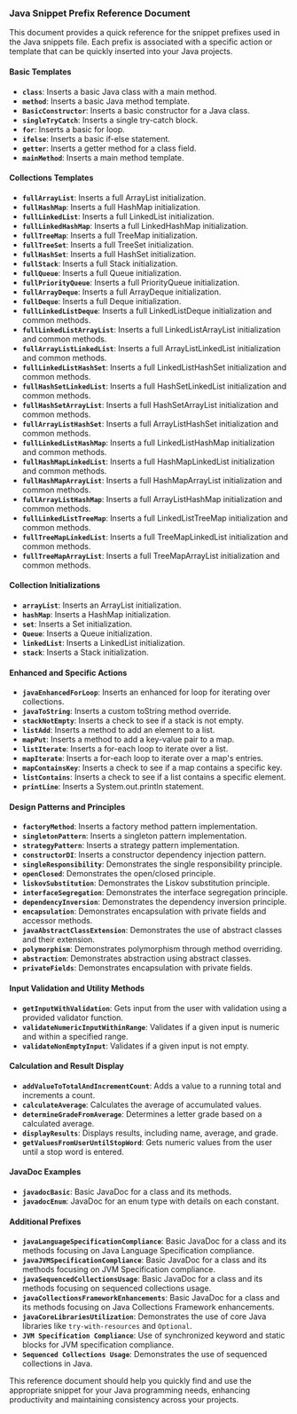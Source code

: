 ### Java Snippet Prefix Reference Document

This document provides a quick reference for the snippet prefixes used in the Java snippets file. Each prefix is associated with a specific action or template that can be quickly inserted into your Java projects.

#### Basic Templates
- **`class`**: Inserts a basic Java class with a main method.
- **`method`**: Inserts a basic Java method template.
- **`BasicConstructor`**: Inserts a basic constructor for a Java class.
- **`singleTryCatch`**: Inserts a single try-catch block.
- **`for`**: Inserts a basic for loop.
- **`ifelse`**: Inserts a basic if-else statement.
- **`getter`**: Inserts a getter method for a class field.
- **`mainMethod`**: Inserts a main method template.

#### Collections Templates
- **`fullArrayList`**: Inserts a full ArrayList initialization.
- **`fullHashMap`**: Inserts a full HashMap initialization.
- **`fullLinkedList`**: Inserts a full LinkedList initialization.
- **`fullLinkedHashMap`**: Inserts a full LinkedHashMap initialization.
- **`fullTreeMap`**: Inserts a full TreeMap initialization.
- **`fullTreeSet`**: Inserts a full TreeSet initialization. 
- **`fullHashSet`**: Inserts a full HashSet initialization.
- **`fullStack`**: Inserts a full Stack initialization.
- **`fullQueue`**: Inserts a full Queue initialization.
- **`fullPriorityQueue`**: Inserts a full PriorityQueue initialization.
- **`fullArrayDeque`**: Inserts a full ArrayDeque initialization.
- **`fullDeque`**: Inserts a full Deque initialization.
- **`fullLinkedListDeque`**: Inserts a full LinkedListDeque initialization and common methods.
- **`fullLinkedListArrayList`**: Inserts a full LinkedListArrayList initialization and common methods.
- **`fullArrayListLinkedList`**: Inserts a full ArrayListLinkedList initialization and common methods.
- **`fullLinkedListHashSet`**: Inserts a full LinkedListHashSet initialization and common methods.
- **`fullHashSetLinkedList`**: Inserts a full HashSetLinkedList initialization and common methods.
- **`fullHashSetArrayList`**: Inserts a full HashSetArrayList initialization and common methods.
- **`fullArrayListHashSet`**: Inserts a full ArrayListHashSet initialization and common methods.
- **`fullLinkedListHashMap`**: Inserts a full LinkedListHashMap initialization and common methods.
- **`fullHashMapLinkedList`**: Inserts a full HashMapLinkedList initialization and common methods.
- **`fullHashMapArrayList`**: Inserts a full HashMapArrayList initialization and common methods.
- **`fullArrayListHashMap`**: Inserts a full ArrayListHashMap initialization and common methods.
- **`fullLinkedListTreeMap`**: Inserts a full LinkedListTreeMap initialization and common methods.
- **`fullTreeMapLinkedList`**: Inserts a full TreeMapLinkedList initialization and common methods.
- **`fullTreeMapArrayList`**: Inserts a full TreeMapArrayList initialization and common methods.


#### Collection Initializations
- **`arrayList`**: Inserts an ArrayList initialization.
- **`hashMap`**: Inserts a HashMap initialization.
- **`set`**: Inserts a Set initialization.
- **`Queue`**: Inserts a Queue initialization.
- **`linkedList`**: Inserts a LinkedList initialization.
- **`stack`**: Inserts a Stack initialization.

#### Enhanced and Specific Actions
- **`javaEnhancedForLoop`**: Inserts an enhanced for loop for iterating over collections.
- **`javaToString`**: Inserts a custom toString method override.
- **`stackNotEmpty`**: Inserts a check to see if a stack is not empty.
- **`listAdd`**: Inserts a method to add an element to a list.
- **`mapPut`**: Inserts a method to add a key-value pair to a map.
- **`listIterate`**: Inserts a for-each loop to iterate over a list.
- **`mapIterate`**: Inserts a for-each loop to iterate over a map's entries.
- **`mapContainsKey`**: Inserts a check to see if a map contains a specific key.
- **`listContains`**: Inserts a check to see if a list contains a specific element.
- **`printLine`**: Inserts a System.out.println statement.

#### Design Patterns and Principles
- **`factoryMethod`**: Inserts a factory method pattern implementation.
- **`singletonPattern`**: Inserts a singleton pattern implementation.
- **`strategyPattern`**: Inserts a strategy pattern implementation.
- **`constructorDI`**: Inserts a constructor dependency injection pattern.
- **`singleResponsibility`**: Demonstrates the single responsibility principle.
- **`openClosed`**: Demonstrates the open/closed principle.
- **`liskovSubstitution`**: Demonstrates the Liskov substitution principle.
- **`interfaceSegregation`**: Demonstrates the interface segregation principle.
- **`dependencyInversion`**: Demonstrates the dependency inversion principle.
- **`encapsulation`**: Demonstrates encapsulation with private fields and accessor methods.
- **`javaAbstractClassExtension`**: Demonstrates the use of abstract classes and their extension.
- **`polymorphism`**: Demonstrates polymorphism through method overriding.
- **`abstraction`**: Demonstrates abstraction using abstract classes.
- **`privateFields`**: Demonstrates encapsulation with private fields.

#### Input Validation and Utility Methods
- **`getInputWithValidation`**: Gets input from the user with validation using a provided validator function.
- **`validateNumericInputWithinRange`**: Validates if a given input is numeric and within a specified range.
- **`validateNonEmptyInput`**: Validates if a given input is not empty.

#### Calculation and Result Display
- **`addValueToTotalAndIncrementCount`**: Adds a value to a running total and increments a count.
- **`calculateAverage`**: Calculates the average of accumulated values.
- **`determineGradeFromAverage`**: Determines a letter grade based on a calculated average.
- **`displayResults`**: Displays results, including name, average, and grade.
- **`getValuesFromUserUntilStopWord`**: Gets numeric values from the user until a stop word is entered.

#### JavaDoc Examples
- **`javadocBasic`**: Basic JavaDoc for a class and its methods.
- **`javadocEnum`**: JavaDoc for an enum type with details on each constant.

#### Additional Prefixes

- **`javaLanguageSpecificationCompliance`**: Basic JavaDoc for a class and its methods focusing on Java Language Specification compliance.
- **`javaJVMSpecificationCompliance`**: Basic JavaDoc for a class and its methods focusing on JVM Specification compliance.
- **`javaSequencedCollectionsUsage`**: Basic JavaDoc for a class and its methods focusing on sequenced collections usage.
- **`javaCollectionsFrameworkEnhancements`**: Basic JavaDoc for a class and its methods focusing on Java Collections Framework enhancements.
- **`javaCoreLibrariesUtilization`**: Demonstrates the use of core Java libraries like `try-with-resources` and `Optional`.
- **`JVM Specification Compliance`**: Use of synchronized keyword and static blocks for JVM specification compliance.
- **`Sequenced Collections Usage`**: Demonstrates the use of sequenced collections in Java.

This reference document should help you quickly find and use the appropriate snippet for your Java programming needs, enhancing productivity and maintaining consistency across your projects.

